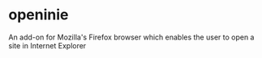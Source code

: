 # openinie
An add-on for Mozilla's Firefox browser which enables the user to open a site in Internet Explorer
